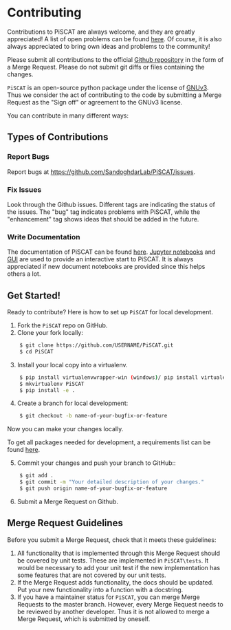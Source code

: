 # Contributing

Contributions to PiSCAT are always welcome, and they are greatly appreciated!
A list of open problems can be found [here]( https://github.com/SandoghdarLab/PiSCAT/issues).
Of course, it is also always appreciated to bring own ideas and problems to the community!


Please submit all contributions to the official [Github repository](https://github.com/SandoghdarLab/PiSCAT/) in the form of a Merge Request. Please do not submit git diffs or files containing the changes.

`PiSCAT` is an open-source python package under the license of [GNUv3](https://github.com/SandoghdarLab/PiSCAT/blob/main/LICENSE). Thus we consider the act of contributing to the code by submitting a Merge Request as the "Sign off" or agreement to the GNUv3 license.

You can contribute in many different ways:

## Types of Contributions

### Report Bugs

Report bugs at https://github.com/SandoghdarLab/PiSCAT/issues.

### Fix Issues

Look through the Github issues. Different tags are indicating the status of the issues.
The "bug" tag indicates problems with PiSCAT, while the "enhancement" tag shows ideas that should be added in the future.

### Write Documentation

The documentation of PiSCAT can be found [here](https://piscat.readthedocs.io/). [Jupyter notebooks](https://github.com/SandoghdarLab/PiSCAT/tree/main/piscat/Tutorials/JupyterFiles) and [GUI](https://github.com/SandoghdarLab/PiSCAT/tree/main/piscat/GUI) are used to provide an
interactive start to PiSCAT. It is always appreciated if new document notebooks are provided
since this helps others a lot.

## Get Started!

Ready to contribute? Here is how to set up `PiSCAT` for local development.

1. Fork the `PiSCAT` repo on GitHub.
2. Clone your fork locally:
```bash
    $ git clone https://github.com/USERNAME/PiSCAT.git
    $ cd PiSCAT
```
3. Install your local copy into a virtualenv.
```bash
    $ pip install virtualenvwrapper-win (windows)/ pip install virtualenvwrapper (linux)
    $ mkvirtualenv PiSCAT
    $ pip install -e .
```
4. Create a branch for local development:
```bash
    $ git checkout -b name-of-your-bugfix-or-feature
```
   Now you can make your changes locally.

   To get all packages needed for development, a requirements list can be found [here](https://github.com/SandoghdarLab/PiSCAT/blob/main/setup.py).

5. Commit your changes and push your branch to GitHub::
```bash
    $ git add .
    $ git commit -m "Your detailed description of your changes."
    $ git push origin name-of-your-bugfix-or-feature
```
6. Submit a Merge Request on Github.

## Merge Request Guidelines

Before you submit a Merge Request, check that it meets these guidelines:

1. All functionality that is implemented through this Merge Request should be covered by unit tests. These are implemented in `PiSCAT\tests`. It would be necessary to add your unit test if the new implementation has some features that are not covered by our unit tests.
2. If the Merge Request adds functionality, the docs should be updated. Put your new functionality into a function with a docstring.
3. If you have a maintainer status for `PiSCAT`, you can merge Merge Requests to the master branch. However, every Merge Request needs to be reviewed by another developer. Thus it is not allowed to merge a Merge Request, which is submitted by oneself.

